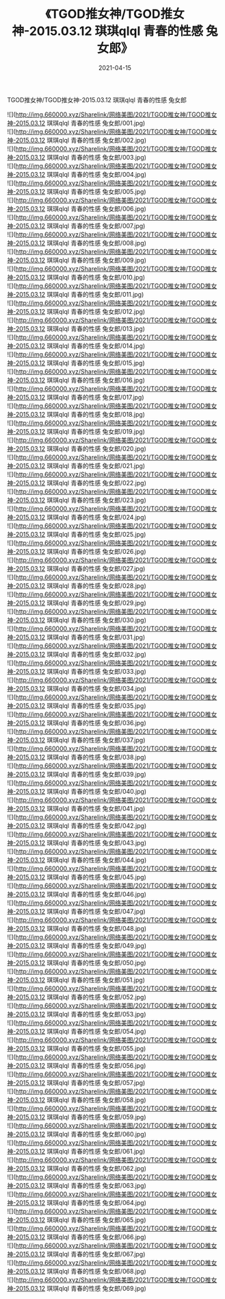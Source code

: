 ﻿---
layout: post
title:  《TGOD推女神/TGOD推女神-2015.03.12 琪琪qlql 青春的性感 兔女郎》
date:   2021-04-15
img: http://img.660000.xyz/Sharelink/网络美图/2021/TGOD推女神/TGOD推女神-2015.03.12 琪琪qlql 青春的性感 兔女郎/000.jpg
categories: [美女, 清纯, 唯美]
---

TGOD推女神/TGOD推女神-2015.03.12 琪琪qlql 青春的性感 兔女郎

 ![](http://img.660000.xyz/Sharelink/网络美图/2021/TGOD推女神/TGOD推女神-2015.03.12 琪琪qlql 青春的性感 兔女郎/001.jpg) <br>![](http://img.660000.xyz/Sharelink/网络美图/2021/TGOD推女神/TGOD推女神-2015.03.12 琪琪qlql 青春的性感 兔女郎/002.jpg) <br>![](http://img.660000.xyz/Sharelink/网络美图/2021/TGOD推女神/TGOD推女神-2015.03.12 琪琪qlql 青春的性感 兔女郎/003.jpg) <br>![](http://img.660000.xyz/Sharelink/网络美图/2021/TGOD推女神/TGOD推女神-2015.03.12 琪琪qlql 青春的性感 兔女郎/004.jpg) <br>![](http://img.660000.xyz/Sharelink/网络美图/2021/TGOD推女神/TGOD推女神-2015.03.12 琪琪qlql 青春的性感 兔女郎/005.jpg) <br>![](http://img.660000.xyz/Sharelink/网络美图/2021/TGOD推女神/TGOD推女神-2015.03.12 琪琪qlql 青春的性感 兔女郎/006.jpg) <br>![](http://img.660000.xyz/Sharelink/网络美图/2021/TGOD推女神/TGOD推女神-2015.03.12 琪琪qlql 青春的性感 兔女郎/007.jpg) <br>![](http://img.660000.xyz/Sharelink/网络美图/2021/TGOD推女神/TGOD推女神-2015.03.12 琪琪qlql 青春的性感 兔女郎/008.jpg) <br>![](http://img.660000.xyz/Sharelink/网络美图/2021/TGOD推女神/TGOD推女神-2015.03.12 琪琪qlql 青春的性感 兔女郎/009.jpg) <br>![](http://img.660000.xyz/Sharelink/网络美图/2021/TGOD推女神/TGOD推女神-2015.03.12 琪琪qlql 青春的性感 兔女郎/010.jpg) <br>![](http://img.660000.xyz/Sharelink/网络美图/2021/TGOD推女神/TGOD推女神-2015.03.12 琪琪qlql 青春的性感 兔女郎/011.jpg) <br>![](http://img.660000.xyz/Sharelink/网络美图/2021/TGOD推女神/TGOD推女神-2015.03.12 琪琪qlql 青春的性感 兔女郎/012.jpg) <br>![](http://img.660000.xyz/Sharelink/网络美图/2021/TGOD推女神/TGOD推女神-2015.03.12 琪琪qlql 青春的性感 兔女郎/013.jpg) <br>![](http://img.660000.xyz/Sharelink/网络美图/2021/TGOD推女神/TGOD推女神-2015.03.12 琪琪qlql 青春的性感 兔女郎/014.jpg) <br>![](http://img.660000.xyz/Sharelink/网络美图/2021/TGOD推女神/TGOD推女神-2015.03.12 琪琪qlql 青春的性感 兔女郎/015.jpg) <br>![](http://img.660000.xyz/Sharelink/网络美图/2021/TGOD推女神/TGOD推女神-2015.03.12 琪琪qlql 青春的性感 兔女郎/016.jpg) <br>![](http://img.660000.xyz/Sharelink/网络美图/2021/TGOD推女神/TGOD推女神-2015.03.12 琪琪qlql 青春的性感 兔女郎/017.jpg) <br>![](http://img.660000.xyz/Sharelink/网络美图/2021/TGOD推女神/TGOD推女神-2015.03.12 琪琪qlql 青春的性感 兔女郎/018.jpg) <br>![](http://img.660000.xyz/Sharelink/网络美图/2021/TGOD推女神/TGOD推女神-2015.03.12 琪琪qlql 青春的性感 兔女郎/019.jpg) <br>![](http://img.660000.xyz/Sharelink/网络美图/2021/TGOD推女神/TGOD推女神-2015.03.12 琪琪qlql 青春的性感 兔女郎/020.jpg) <br>![](http://img.660000.xyz/Sharelink/网络美图/2021/TGOD推女神/TGOD推女神-2015.03.12 琪琪qlql 青春的性感 兔女郎/021.jpg) <br>![](http://img.660000.xyz/Sharelink/网络美图/2021/TGOD推女神/TGOD推女神-2015.03.12 琪琪qlql 青春的性感 兔女郎/022.jpg) <br>![](http://img.660000.xyz/Sharelink/网络美图/2021/TGOD推女神/TGOD推女神-2015.03.12 琪琪qlql 青春的性感 兔女郎/023.jpg) <br>![](http://img.660000.xyz/Sharelink/网络美图/2021/TGOD推女神/TGOD推女神-2015.03.12 琪琪qlql 青春的性感 兔女郎/024.jpg) <br>![](http://img.660000.xyz/Sharelink/网络美图/2021/TGOD推女神/TGOD推女神-2015.03.12 琪琪qlql 青春的性感 兔女郎/025.jpg) <br>![](http://img.660000.xyz/Sharelink/网络美图/2021/TGOD推女神/TGOD推女神-2015.03.12 琪琪qlql 青春的性感 兔女郎/026.jpg) <br>![](http://img.660000.xyz/Sharelink/网络美图/2021/TGOD推女神/TGOD推女神-2015.03.12 琪琪qlql 青春的性感 兔女郎/027.jpg) <br>![](http://img.660000.xyz/Sharelink/网络美图/2021/TGOD推女神/TGOD推女神-2015.03.12 琪琪qlql 青春的性感 兔女郎/028.jpg) <br>![](http://img.660000.xyz/Sharelink/网络美图/2021/TGOD推女神/TGOD推女神-2015.03.12 琪琪qlql 青春的性感 兔女郎/029.jpg) <br>![](http://img.660000.xyz/Sharelink/网络美图/2021/TGOD推女神/TGOD推女神-2015.03.12 琪琪qlql 青春的性感 兔女郎/030.jpg) <br>![](http://img.660000.xyz/Sharelink/网络美图/2021/TGOD推女神/TGOD推女神-2015.03.12 琪琪qlql 青春的性感 兔女郎/031.jpg) <br>![](http://img.660000.xyz/Sharelink/网络美图/2021/TGOD推女神/TGOD推女神-2015.03.12 琪琪qlql 青春的性感 兔女郎/032.jpg) <br>![](http://img.660000.xyz/Sharelink/网络美图/2021/TGOD推女神/TGOD推女神-2015.03.12 琪琪qlql 青春的性感 兔女郎/033.jpg) <br>![](http://img.660000.xyz/Sharelink/网络美图/2021/TGOD推女神/TGOD推女神-2015.03.12 琪琪qlql 青春的性感 兔女郎/034.jpg) <br>![](http://img.660000.xyz/Sharelink/网络美图/2021/TGOD推女神/TGOD推女神-2015.03.12 琪琪qlql 青春的性感 兔女郎/035.jpg) <br>![](http://img.660000.xyz/Sharelink/网络美图/2021/TGOD推女神/TGOD推女神-2015.03.12 琪琪qlql 青春的性感 兔女郎/036.jpg) <br>![](http://img.660000.xyz/Sharelink/网络美图/2021/TGOD推女神/TGOD推女神-2015.03.12 琪琪qlql 青春的性感 兔女郎/037.jpg) <br>![](http://img.660000.xyz/Sharelink/网络美图/2021/TGOD推女神/TGOD推女神-2015.03.12 琪琪qlql 青春的性感 兔女郎/038.jpg) <br>![](http://img.660000.xyz/Sharelink/网络美图/2021/TGOD推女神/TGOD推女神-2015.03.12 琪琪qlql 青春的性感 兔女郎/039.jpg) <br>![](http://img.660000.xyz/Sharelink/网络美图/2021/TGOD推女神/TGOD推女神-2015.03.12 琪琪qlql 青春的性感 兔女郎/040.jpg) <br>![](http://img.660000.xyz/Sharelink/网络美图/2021/TGOD推女神/TGOD推女神-2015.03.12 琪琪qlql 青春的性感 兔女郎/041.jpg) <br>![](http://img.660000.xyz/Sharelink/网络美图/2021/TGOD推女神/TGOD推女神-2015.03.12 琪琪qlql 青春的性感 兔女郎/042.jpg) <br>![](http://img.660000.xyz/Sharelink/网络美图/2021/TGOD推女神/TGOD推女神-2015.03.12 琪琪qlql 青春的性感 兔女郎/043.jpg) <br>![](http://img.660000.xyz/Sharelink/网络美图/2021/TGOD推女神/TGOD推女神-2015.03.12 琪琪qlql 青春的性感 兔女郎/044.jpg) <br>![](http://img.660000.xyz/Sharelink/网络美图/2021/TGOD推女神/TGOD推女神-2015.03.12 琪琪qlql 青春的性感 兔女郎/045.jpg) <br>![](http://img.660000.xyz/Sharelink/网络美图/2021/TGOD推女神/TGOD推女神-2015.03.12 琪琪qlql 青春的性感 兔女郎/046.jpg) <br>![](http://img.660000.xyz/Sharelink/网络美图/2021/TGOD推女神/TGOD推女神-2015.03.12 琪琪qlql 青春的性感 兔女郎/047.jpg) <br>![](http://img.660000.xyz/Sharelink/网络美图/2021/TGOD推女神/TGOD推女神-2015.03.12 琪琪qlql 青春的性感 兔女郎/048.jpg) <br>![](http://img.660000.xyz/Sharelink/网络美图/2021/TGOD推女神/TGOD推女神-2015.03.12 琪琪qlql 青春的性感 兔女郎/049.jpg) <br>![](http://img.660000.xyz/Sharelink/网络美图/2021/TGOD推女神/TGOD推女神-2015.03.12 琪琪qlql 青春的性感 兔女郎/050.jpg) <br>![](http://img.660000.xyz/Sharelink/网络美图/2021/TGOD推女神/TGOD推女神-2015.03.12 琪琪qlql 青春的性感 兔女郎/051.jpg) <br>![](http://img.660000.xyz/Sharelink/网络美图/2021/TGOD推女神/TGOD推女神-2015.03.12 琪琪qlql 青春的性感 兔女郎/052.jpg) <br>![](http://img.660000.xyz/Sharelink/网络美图/2021/TGOD推女神/TGOD推女神-2015.03.12 琪琪qlql 青春的性感 兔女郎/053.jpg) <br>![](http://img.660000.xyz/Sharelink/网络美图/2021/TGOD推女神/TGOD推女神-2015.03.12 琪琪qlql 青春的性感 兔女郎/054.jpg) <br>![](http://img.660000.xyz/Sharelink/网络美图/2021/TGOD推女神/TGOD推女神-2015.03.12 琪琪qlql 青春的性感 兔女郎/055.jpg) <br>![](http://img.660000.xyz/Sharelink/网络美图/2021/TGOD推女神/TGOD推女神-2015.03.12 琪琪qlql 青春的性感 兔女郎/056.jpg) <br>![](http://img.660000.xyz/Sharelink/网络美图/2021/TGOD推女神/TGOD推女神-2015.03.12 琪琪qlql 青春的性感 兔女郎/057.jpg) <br>![](http://img.660000.xyz/Sharelink/网络美图/2021/TGOD推女神/TGOD推女神-2015.03.12 琪琪qlql 青春的性感 兔女郎/058.jpg) <br>![](http://img.660000.xyz/Sharelink/网络美图/2021/TGOD推女神/TGOD推女神-2015.03.12 琪琪qlql 青春的性感 兔女郎/059.jpg) <br>![](http://img.660000.xyz/Sharelink/网络美图/2021/TGOD推女神/TGOD推女神-2015.03.12 琪琪qlql 青春的性感 兔女郎/060.jpg) <br>![](http://img.660000.xyz/Sharelink/网络美图/2021/TGOD推女神/TGOD推女神-2015.03.12 琪琪qlql 青春的性感 兔女郎/061.jpg) <br>![](http://img.660000.xyz/Sharelink/网络美图/2021/TGOD推女神/TGOD推女神-2015.03.12 琪琪qlql 青春的性感 兔女郎/062.jpg) <br>![](http://img.660000.xyz/Sharelink/网络美图/2021/TGOD推女神/TGOD推女神-2015.03.12 琪琪qlql 青春的性感 兔女郎/063.jpg) <br>![](http://img.660000.xyz/Sharelink/网络美图/2021/TGOD推女神/TGOD推女神-2015.03.12 琪琪qlql 青春的性感 兔女郎/064.jpg) <br>![](http://img.660000.xyz/Sharelink/网络美图/2021/TGOD推女神/TGOD推女神-2015.03.12 琪琪qlql 青春的性感 兔女郎/065.jpg) <br>![](http://img.660000.xyz/Sharelink/网络美图/2021/TGOD推女神/TGOD推女神-2015.03.12 琪琪qlql 青春的性感 兔女郎/066.jpg) <br>![](http://img.660000.xyz/Sharelink/网络美图/2021/TGOD推女神/TGOD推女神-2015.03.12 琪琪qlql 青春的性感 兔女郎/067.jpg) <br>![](http://img.660000.xyz/Sharelink/网络美图/2021/TGOD推女神/TGOD推女神-2015.03.12 琪琪qlql 青春的性感 兔女郎/068.jpg) <br>![](http://img.660000.xyz/Sharelink/网络美图/2021/TGOD推女神/TGOD推女神-2015.03.12 琪琪qlql 青春的性感 兔女郎/069.jpg) <br>